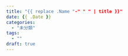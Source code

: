 ```yaml
---
title: "{{ replace .Name "-" " " | title }}"
date: {{ .Date }}
categories:
  - "未分類"
tags:
  - ""
draft: true
---
```


<!--more-->
